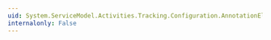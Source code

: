 ```yaml
---
uid: System.ServiceModel.Activities.Tracking.Configuration.AnnotationElement.Properties
internalonly: False
---
```

